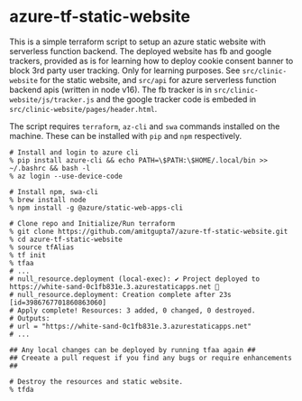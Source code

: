 # azure-tf-static-website
This is a simple terraform script to setup an azure static website with serverless function backend. The deployed website has fb and google trackers, provided as is for learning how to deploy cookie consent banner to block 3rd party user tracking. Only for learning purposes. See `src/clinic-website` for the static website, and `src/api` for azure serverless function backend apis (written in node v16). The fb tracker is in `src/clinic-website/js/tracker.js` and the google tracker code is embeded in `src/clinic-website/pages/header.html`. 

The script requires `terraform`, `az-cli` and `swa` commands installed on the machine. These can be installed with `pip` and `npm` respectively. 

```shell
# Install and login to azure cli
% pip install azure-cli && echo PATH=\$PATH:\$HOME/.local/bin >> ~/.bashrc && bash -l
% az login --use-device-code

# Install npm, swa-cli
% brew install node
% npm install -g @azure/static-web-apps-cli

# Clone repo and Initialize/Run terraform
% git clone https://github.com/amitgupta7/azure-tf-static-website.git
% cd azure-tf-static-website
% source tfAlias
% tf init
% tfaa
# ...
# null_resource.deployment (local-exec): ✔ Project deployed to https://white-sand-0c1fb831e.3.azurestaticapps.net 🚀
# null_resource.deployment: Creation complete after 23s [id=3986767701860863060]
# Apply complete! Resources: 3 added, 0 changed, 0 destroyed.
# Outputs:
# url = "https://white-sand-0c1fb831e.3.azurestaticapps.net"
# ...

## Any local changes can be deployed by running tfaa again ##
## Creeate a pull request if you find any bugs or require enhancements ##

# Destroy the resources and static website.
% tfda
```
